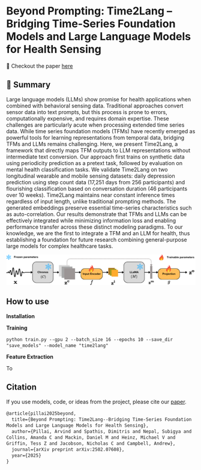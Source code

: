 # Beyond Prompting: Time2Lang – Bridging Time-Series Foundation Models and Large Language Models for Health Sensing

:rocket: Checkout the paper [here](https://arxiv.org/abs/2502.07608)

## :book: Summary
Large language models (LLMs) show promise for health applications when combined with behavioral sensing data. Traditional approaches
convert sensor data into text prompts, but this process is prone to errors, computationally expensive, and requires domain expertise. These challenges are particularly acute when processing extended time series data. While time series foundation models (TFMs) have recently emerged as powerful tools for learning representations from temporal data, bridging TFMs and LLMs remains challenging. Here, we present Time2Lang, a framework that directly maps TFM outputs to LLM representations without intermediate text conversion. Our approach first trains on synthetic data using periodicity prediction as a pretext task, followed by evaluation on mental health classification tasks. We validate Time2Lang on two longitudinal wearable and mobile sensing datasets: daily depression prediction using step count data (17,251 days from 256 participants) and flourishing classification based on conversation duration (46 participants over 10 weeks). Time2Lang maintains near constant inference times regardless of input length, unlike traditional prompting methods. The generated embeddings preserve essential time-series characteristics such as auto-correlation. Our results demonstrate
that TFMs and LLMs can be effectively integrated while minimizing information loss and enabling performance transfer across these distinct modeling paradigms. To our knowledge, we are the first to integrate a TFM and an LLM for health, thus establishing a foundation for future research combining general-purpose large models for complex healthcare tasks.

<div align="center">
  <img src="figures/time2lang.png" alt="Project Screenshot"/>
</div>

## How to use 

**Installation**

**Training**

``` 
python train.py --gpu 2 --batch_size 16 --epochs 10 --save_dir "save_models" --model_name "time2lang" 
```

**Feature Extraction**

To

## Citation

If you use models, code, or ideas from the project, please cite our [paper](https://arxiv.org/abs/2502.07608).

```
@article{pillai2025beyond,
  title={Beyond Prompting: Time2Lang--Bridging Time-Series Foundation Models and Large Language Models for Health Sensing},
  author={Pillai, Arvind and Spathis, Dimitris and Nepal, Subigya and Collins, Amanda C and Mackin, Daniel M and Heinz, Michael V and Griffin, Tess Z and Jacobson, Nicholas C and Campbell, Andrew},
  journal={arXiv preprint arXiv:2502.07608},
  year={2025}
}
```